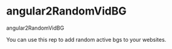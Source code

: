 # angular2RandomVidBG
angular2RandomVidBG


You can use this rep to add random active bgs to your websites.
